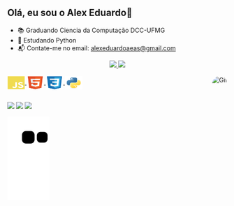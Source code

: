 ## Olá, eu sou o Alex Eduardo👋

- 📚 Graduando Ciencia da Computação DCC-UFMG
- 🐍 Estudando Python
- 📬 Contate-me no email: alexeduardoaeas@gmail.com

<div align="center">
  <a href="https://github.com/AlexEduardo-zip">
  <img width="48%" src="https://github-readme-stats.vercel.app/api?username=AlexEduardo-zip&show_icons=true&theme=github_dark&include_all_commits=true&count_private=true"/>
  <img width="48%" src="https://github-readme-stats.vercel.app/api/top-langs/?username=AlexEduardo-zip&layout=compact&langs_count=7&theme=github_dark"/>
</div>
  
  <div style="display: inline_block"><br>
  <img align="center" alt="Rafa-Js" height="30" width="40" src="https://raw.githubusercontent.com/devicons/devicon/master/icons/javascript/javascript-plain.svg">
      <img align="center" alt="Rafa-HTML" height="30" width="40" src="https://raw.githubusercontent.com/devicons/devicon/master/icons/html5/html5-original.svg">
  <img align="center" alt="Rafa-CSS" height="30" width="40" src="https://raw.githubusercontent.com/devicons/devicon/master/icons/css3/css3-original.svg">
  <img align="center" alt="Rafa-Python" height="30" width="40" src="https://raw.githubusercontent.com/devicons/devicon/master/icons/python/python-original.svg">
  <img align="right" alt="Gif" height="150" style="border-radius:50px;" src="https://cdn.discordapp.com/attachments/795358919417397249/950910625054326794/coding-typing.gif">
     
</div>
  
  ##
  
<div>
  <a href="https://instagram.com/lexu.zip/" target="_blank"><img src="https://img.shields.io/badge/-Instagram-%23E4405F?style=for-the-badge&logo=instagram&logoColor=white" target="_blank"></a>
  <a href = "mailto:alexeduardoaeas@gmail.com"><img src="https://img.shields.io/badge/-Gmail-%23333?style=for-the-badge&logo=gmail&logoColor=white" target="_blank"></a>
  <a href="https://www.linkedin.com/in/alex-eduardo-a3b621211" target="_blank"><img src="https://img.shields.io/badge/-LinkedIn-%230077B5?style=for-the-badge&logo=linkedin&logoColor=white" target="_blank"></a> 
  
  ![Snake animation](https://github.com/AlexEduardo-zip/AlexEduardo-zip/blob/output/github-contribution-grid-snake.svg)
  
 
</div>
